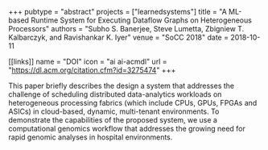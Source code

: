 +++
pubtype = "abstract"
projects = ["learnedsystems"]
title = "A ML-based Runtime System for Executing Dataflow Graphs on Heterogeneous Processors"
authors = "Subho S. Banerjee, Steve Lumetta, Zbigniew T. Kalbarczyk, and Ravishankar K. Iyer"
venue = "SoCC 2018"
date = 2018-10-11

[[links]]
  name = "DOI"
  icon = "ai ai-acmdl"
  url = "https://dl.acm.org/citation.cfm?id=3275474"
+++

This paper briefly describes the design a system that addresses the challenge of scheduling
distributed data-analytics workloads on heterogeneous processing fabrics (which include CPUs, GPUs,
FPGAs and ASICs) in cloud-based, dynamic, multi-tenant environments. To demonstrate the capabilities
of the proposed system, we use a computational genomics workflow that addresses the growing need for
rapid genomic analyses in hospital environments.
